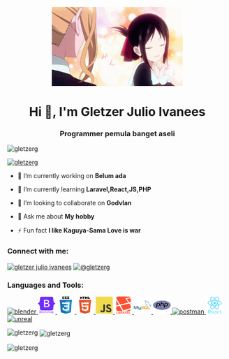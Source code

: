 <p align="center">
  <img src="kaguya-sama-kaguya.gif" alt="Shinomiya Kaguya" width="300"/>
</p>



  <h1 align="center">Hi 👋, I'm Gletzer Julio Ivanees</h1>
<h3 align="center">Programmer pemula banget aseli</h3>

<p align="left"> <img src="https://komarev.com/ghpvc/?username=gletzerg&label=Profile%20views&color=0e75b6&style=flat" alt="gletzerg" /> </p>

<p align="left"> <a href="https://github.com/ryo-ma/github-profile-trophy"><img src="https://github-profile-trophy.vercel.app/?username=gletzerg" alt="gletzerg" /></a> </p>

- 🔭 I’m currently working on **Belum ada**

- 🌱 I’m currently learning **Laravel,React,JS,PHP**

- 👯 I’m looking to collaborate on **Godvlan**

- 💬 Ask me about **My hobby**

- ⚡ Fun fact **I like Kaguya-Sama Love is war**

<h3 align="left">Connect with me:</h3>
<p align="left">
<a href="https://fb.com/gletzer julio ivanees" target="blank"><img align="center" src="https://raw.githubusercontent.com/rahuldkjain/github-profile-readme-generator/master/src/images/icons/Social/facebook.svg" alt="gletzer julio ivanees" height="30" width="40" /></a>
<a href="https://instagram.com/@gletzerg" target="blank"><img align="center" src="https://raw.githubusercontent.com/rahuldkjain/github-profile-readme-generator/master/src/images/icons/Social/instagram.svg" alt="@gletzerg" height="30" width="40" /></a>
</p>

<h3 align="left">Languages and Tools:</h3>
<p align="left"> <a href="https://www.blender.org/" target="_blank" rel="noreferrer"> <img src="https://download.blender.org/branding/community/blender_community_badge_white.svg" alt="blender" width="40" height="40"/> </a> <a href="https://getbootstrap.com" target="_blank" rel="noreferrer"> <img src="https://raw.githubusercontent.com/devicons/devicon/master/icons/bootstrap/bootstrap-plain-wordmark.svg" alt="bootstrap" width="40" height="40"/> </a> <a href="https://www.w3schools.com/css/" target="_blank" rel="noreferrer"> <img src="https://raw.githubusercontent.com/devicons/devicon/master/icons/css3/css3-original-wordmark.svg" alt="css3" width="40" height="40"/> </a> <a href="https://www.w3.org/html/" target="_blank" rel="noreferrer"> <img src="https://raw.githubusercontent.com/devicons/devicon/master/icons/html5/html5-original-wordmark.svg" alt="html5" width="40" height="40"/> </a> <a href="https://developer.mozilla.org/en-US/docs/Web/JavaScript" target="_blank" rel="noreferrer"> <img src="https://raw.githubusercontent.com/devicons/devicon/master/icons/javascript/javascript-original.svg" alt="javascript" width="40" height="40"/> </a> <a href="https://laravel.com/" target="_blank" rel="noreferrer"> <img src="https://raw.githubusercontent.com/devicons/devicon/master/icons/laravel/laravel-plain-wordmark.svg" alt="laravel" width="40" height="40"/> </a> <a href="https://www.mysql.com/" target="_blank" rel="noreferrer"> <img src="https://raw.githubusercontent.com/devicons/devicon/master/icons/mysql/mysql-original-wordmark.svg" alt="mysql" width="40" height="40"/> </a> <a href="https://www.php.net" target="_blank" rel="noreferrer"> <img src="https://raw.githubusercontent.com/devicons/devicon/master/icons/php/php-original.svg" alt="php" width="40" height="40"/> </a> <a href="https://postman.com" target="_blank" rel="noreferrer"> <img src="https://www.vectorlogo.zone/logos/getpostman/getpostman-icon.svg" alt="postman" width="40" height="40"/> </a> <a href="https://reactjs.org/" target="_blank" rel="noreferrer"> <img src="https://raw.githubusercontent.com/devicons/devicon/master/icons/react/react-original-wordmark.svg" alt="react" width="40" height="40"/> </a> <a href="https://unrealengine.com/" target="_blank" rel="noreferrer"> <img src="https://raw.githubusercontent.com/kenangundogan/fontisto/036b7eca71aab1bef8e6a0518f7329f13ed62f6b/icons/svg/brand/unreal-engine.svg" alt="unreal" width="40" height="40"/> </a> </p>

<p><img align="left" src="https://github-readme-stats.vercel.app/api/top-langs?username=gletzerg&show_icons=true&locale=en&layout=compact" alt="gletzerg" /></p>

<p>&nbsp;<img align="center" src="https://github-readme-stats.vercel.app/api?username=gletzerg&show_icons=true&locale=en" alt="gletzerg" /></p>

<p><img align="center" src="https://github-readme-streak-stats.herokuapp.com/?user=gletzerg&" alt="gletzerg" /></p>


